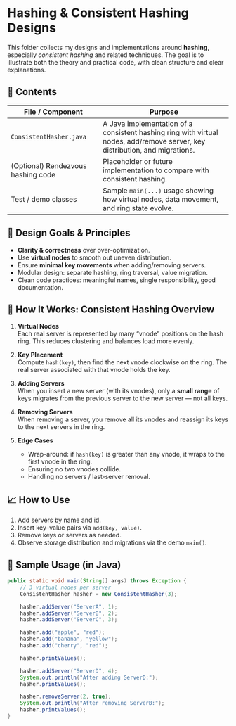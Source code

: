 # Hashing & Consistent Hashing Designs

This folder collects my designs and implementations around **hashing**, especially *consistent hashing* and related techniques. The goal is to illustrate both the theory and practical code, with clean structure and clear explanations.

## 📂 Contents

| File / Component | Purpose |
|------------------|---------|
| `ConsistentHasher.java` | A Java implementation of a consistent hashing ring with virtual nodes, add/remove server, key distribution, and migrations. |
| (Optional) Rendezvous hashing code | Placeholder or future implementation to compare with consistent hashing. |
| Test / demo classes | Sample `main(...)` usage showing how virtual nodes, data movement, and ring state evolve. |

## 🎯 Design Goals & Principles

- **Clarity & correctness** over over-optimization.  
- Use **virtual nodes** to smooth out uneven distribution.  
- Ensure **minimal key movements** when adding/removing servers.  
- Modular design: separate hashing, ring traversal, value migration.  
- Clean code practices: meaningful names, single responsibility, good documentation.

## 🧠 How It Works: Consistent Hashing Overview

1. **Virtual Nodes**  
   Each real server is represented by many “vnode” positions on the hash ring. This reduces clustering and balances load more evenly.

2. **Key Placement**  
   Compute `hash(key)`, then find the next vnode clockwise on the ring. The real server associated with that vnode holds the key.

3. **Adding Servers**  
   When you insert a new server (with its vnodes), only a **small range** of keys migrates from the previous server to the new server — not all keys.

4. **Removing Servers**  
   When removing a server, you remove all its vnodes and reassign its keys to the next servers in the ring.

5. **Edge Cases**  
   - Wrap-around: if `hash(key)` is greater than any vnode, it wraps to the first vnode in the ring.  
   - Ensuring no two vnodes collide.  
   - Handling no servers / last-server removal.

## 📈 How to Use

1. Add servers by name and id.  
2. Insert key–value pairs via `add(key, value)`.  
3. Remove keys or servers as needed.  
4. Observe storage distribution and migrations via the demo `main()`.

## 🧪 Sample Usage (in Java)

```java
public static void main(String[] args) throws Exception {
    // 3 virtual nodes per server
    ConsistentHasher hasher = new ConsistentHasher(3);

    hasher.addServer("ServerA", 1);
    hasher.addServer("ServerB", 2);
    hasher.addServer("ServerC", 3);

    hasher.add("apple", "red");
    hasher.add("banana", "yellow");
    hasher.add("cherry", "red");

    hasher.printValues();

    hasher.addServer("ServerD", 4);
    System.out.println("After adding ServerD:");
    hasher.printValues();

    hasher.removeServer(2, true);
    System.out.println("After removing ServerB:");
    hasher.printValues();
}
